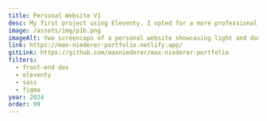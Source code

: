 ```yaml
---
title: Personal Website V1
desc: My first project using Eleventy. I opted for a more professional design in V2, but this project was a great learning experience that got me comfortable with Figma, SASS, pseudo-elements, and site deployment.
image: /assets/img/p1b.png
imageAlt: two screencaps of a personal website showcasing light and dark modes on desktop and mobile screen sizes respectfully
link: https://max-niederer-portfolio.netlify.app/
gitLink: https://github.com/maxniederer/max-niederer-portfolio
filters:
  - front-end dev
  - eleventy
  - sass
  - figma
year: 2024
order: 99
---
```

